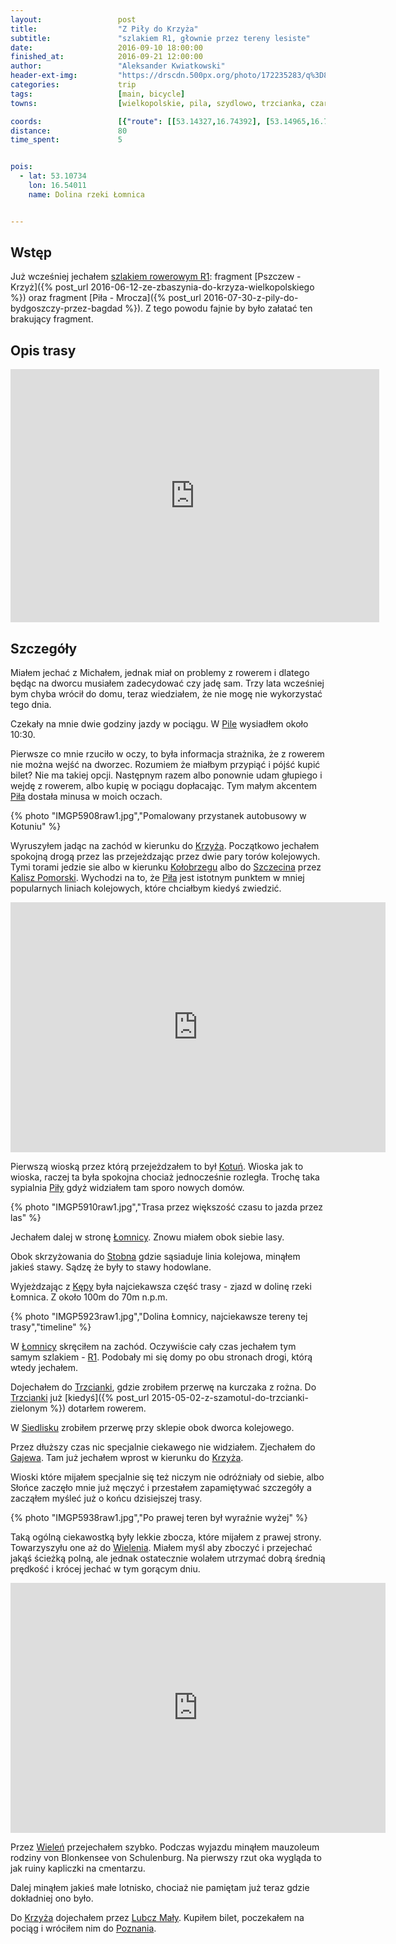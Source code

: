 ```yaml
---
layout:                 post
title:                  "Z Piły do Krzyża"
subtitle:               "szlakiem R1, głownie przez tereny lesiste"
date:                   2016-09-10 18:00:00
finished_at:            2016-09-21 12:00:00
author:                 "Aleksander Kwiatkowski"
header-ext-img:         "https://drscdn.500px.org/photo/172235283/q%3D80_m%3D2000/122dd7657020136b9660dc61256b9bc4"
categories:             trip
tags:                   [main, bicycle]
towns:                  [wielkopolskie, pila, szydlowo, trzcianka, czarnkow, wielen, krzyz_wielkopolski]

coords:                 [{"route": [[53.14327,16.74392], [53.14965,16.72058], [53.13524,16.70230], [53.12602,16.63560], [53.11057,16.63003], [53.12453,16.56067], [53.11479,16.55115], [53.11613,16.53896], [53.09902,16.53518], [53.09325,16.49330], [53.07443,16.47871], [53.05974,16.48034], [53.05386,16.46858], [53.04034,16.46188], [53.04039,16.45141], [53.01824,16.40747], [53.00983,16.39751], [52.98803,16.39236], [52.96994,16.41974], [52.95490,16.41519], [52.92950,16.44815], [52.91910,16.45639], [52.90683,16.39725], [52.90114,16.37013], [52.89922,16.31975], [52.90373,16.24816], [52.91077,16.19890], [52.90549,16.17967], [52.90191,16.10457], [52.91361,16.05728], [52.89617,16.03805], [52.87965,16.01410], [52.87732,16.01865]], "type": "bicycle"}]
distance:               80
time_spent:             5


pois:
  - lat: 53.10734
    lon: 16.54011
    name: Dolina rzeki Łomnica


---
```


[wiki-r1]: https://pl.wikipedia.org/wiki/Szlak_rowerowy_R1
[wiki-kotun]: https://pl.wikipedia.org/wiki/Kotu%C5%84_(wojew%C3%B3dztwo_wielkopolskie)
[wiki-lomnica]: https://pl.wikipedia.org/wiki/%C5%81omnica_(wie%C5%9B_w_powiecie_czarnkowsko-trzcianeckim)
[wiki-stobno]: https://pl.wikipedia.org/wiki/Stobno_(wie%C5%9B_w_powiecie_czarnkowsko-trzcianeckim)
[wiki-pila]: https://pl.wikipedia.org/wiki/Pi%C5%82a_(miasto)
[wiki-krzyz]: https://pl.wikipedia.org/wiki/Krzy%C5%BC_Wielkopolski
[wiki-kolobrzeg]: https://pl.wikipedia.org/wiki/Ko%C5%82obrzeg
[wiki-szczecin]: https://pl.wikipedia.org/wiki/Szczecin
[wiki-kalisz-pomorski]: https://pl.wikipedia.org/wiki/Kalisz_Pomorski
[wiki-kepa]: https://pl.wikipedia.org/wiki/K%C4%99pa_(powiat_czarnkowsko-trzcianecki)
[wiki-trzcianka]: https://pl.wikipedia.org/wiki/Trzcianka
[wiki-siedlisko]: https://pl.wikipedia.org/wiki/Siedlisko_(wojew%C3%B3dztwo_wielkopolskie)
[wiki-gajewo]: https://pl.wikipedia.org/wiki/Gajewo_(powiat_czarnkowsko-trzcianecki)
[wiki-wielen]: https://pl.wikipedia.org/wiki/Wiele%C5%84
[wiki-lubcz-maly]: https://pl.wikipedia.org/wiki/Lubcz_Ma%C5%82y
[wiki-poznan]: https://pl.wikipedia.org/wiki/Pozna%C5%84


Wstęp
-----

Już wcześniej jechałem [szlakiem rowerowym R1][wiki-r1]:
fragment [Pszczew - Krzyż]({% post_url 2016-06-12-ze-zbaszynia-do-krzyza-wielkopolskiego %})
oraz fragment [Piła - Mrocza]({% post_url 2016-07-30-z-pily-do-bydgoszczy-przez-bagdad %}).
Z tego powodu fajnie by było załatać ten brakujący fragment.

Opis trasy
----------

<iframe height='405' width='590' frameborder='0' allowtransparency='true' scrolling='no' src='https://www.strava.com/activities/707229346/embed/b384a30989ed65d542987042adfe2bab08931724'></iframe>

Szczegóły
---------

Miałem jechać z Michałem, jednak miał on problemy z rowerem i dlatego będąc na dworcu
musiałem zadecydować czy jadę sam. Trzy lata wcześniej bym chyba wrócił do domu,
teraz wiedziałem, że nie mogę nie wykorzystać tego dnia.

Czekały na mnie dwie godziny jazdy w pociągu. W [Pile][wiki-pila] wysiadłem
około 10:30.



Pierwsze co mnie rzuciło w oczy, to była informacja strażnika, że z rowerem nie można wejść
na dworzec. Rozumiem że miałbym przypiąć i pójść kupić bilet? Nie ma takiej opcji.
Następnym razem albo ponownie udam głupiego i wejdę z rowerem, albo kupię w pociągu
dopłacając. Tym małym akcentem [Piła][wiki-pila] dostała minusa w moich oczach.

{% photo "IMGP5908raw1.jpg","Pomalowany przystanek autobusowy w Kotuniu" %}

Wyruszyłem jadąc na zachód w kierunku do [Krzyża][wiki-krzyz]. Początkowo jechałem
spokojną drogą przez las przejeżdzając przez dwie pary torów kolejowych.
Tymi torami jedzie sie albo w kierunku [Kołobrzegu][wiki-kolobrzeg] albo do
[Szczecina][wiki-szczecin] przez [Kalisz Pomorski][wiki-kalisz-pomorski].
Wychodzi na to, że [Piła][wiki-pila] jest istotnym punktem w mniej popularnych
liniach kolejowych, które chciałbym kiedyś zwiedzić.

<div class="vimeo"><iframe src='http://player.vimeo.com/video/183806495' width="600" height="400" frameborder="0" webkitAllowFullScreen mozallowfullscreen allowFullScreen> </iframe></div>

Pierwszą wioską przez którą przejeżdzałem to był [Kotuń][wiki-kotun].
Wioska jak to wioska, raczej ta była spokojna chociaż jednocześnie rozległa.
Trochę taka
sypialnia [Piły][wiki-pila] gdyż widziałem tam sporo nowych domów.

{% photo "IMGP5910raw1.jpg","Trasa przez większość czasu to jazda przez las" %}


Jechałem dalej w stronę [Łomnicy][wiki-lomnica]. Znowu miałem obok siebie lasy.

Obok skrzyżowania do [Stobna][wiki-stobno] gdzie sąsiaduje linia kolejowa,
minąłem jakieś stawy. Sądzę że były to stawy hodowlane.


Wyjeżdzając z [Kępy][wiki-kepa] była najciekawsza część trasy - zjazd
w dolinę rzeki Łomnica. Z około 100m do 70m n.p.m.

{% photo "IMGP5923raw1.jpg","Dolina Łomnicy, najciekawsze tereny tej trasy","timeline" %}
<!--
<div class='pixels-photo'>
  <p>
    <img src='https://drscdn.500px.org/photo/172234947/m%3D900/3d67378a682417b6b7f9485e0c5bc0a7' alt='Leaving Łomnica river valley by Aleksander Kwiatkowski on 500px.com'>
  </p>
  <a href='https://500px.com/photo/172234947/leaving-%C5%81omnica-river-valley-by-aleksander-kwiatkowski' alt='Leaving Łomnica river valley by Aleksander Kwiatkowski on 500px.com'></a>
</div>
<script type='text/javascript' src='https://500px.com/embed.js'></script>
-->

W [Łomnicy][wiki-lomnica] skręciłem na zachód. Oczywiście cały czas jechałem
tym samym szlakiem - [R1][wiki-r1]. Podobały mi się domy po obu stronach drogi,
którą wtedy jechałem.

Dojechałem do [Trzcianki][wiki-trzcianka], gdzie zrobiłem przerwę na kurczaka z
rożna. Do [Trzcianki][wiki-trzcianka] już
[kiedyś]({% post_url 2015-05-02-z-szamotul-do-trzcianki-zielonym %})
dotarłem rowerem.

W [Siedlisku][wiki-siedlisko] zrobiłem przerwę przy sklepie obok dworca kolejowego.

Przez dłuższy czas nic specjalnie ciekawego nie widziałem.
Zjechałem do [Gajewa][wiki-gajewo]. Tam już jechałem wprost w kierunku do
[Krzyża][wiki-krzyz].

Wioski które mijałem specjalnie się też niczym nie odróżniały
od siebie, albo Słońce
zaczęło mnie już męczyć i przestałem zapamiętywać szczegóły a zacząłem
myśleć już o
końcu dzisiejszej trasy.

{% photo "IMGP5938raw1.jpg","Po prawej teren był wyraźnie wyżej" %}

Taką ogólną ciekawostką były lekkie zbocza,
które mijałem z prawej strony. Towarzyszyłu one aż do [Wielenia][wiki-wielen].
Miałem myśl aby zboczyć i przejechać jakąś ścieżką polną, ale jednak
ostatecznie wolałem utrzymać dobrą średnią prędkość i krócej jechać w tym
gorącym dniu.

<div class="vimeo"><iframe src='http://player.vimeo.com/video/183995863' width="600" height="400" frameborder="0" webkitAllowFullScreen mozallowfullscreen allowFullScreen> </iframe></div>

Przez [Wieleń][wiki-wielen] przejechałem szybko. Podczas wyjazdu minąłem
mauzoleum rodziny von Blonkensee von Schulenburg. Na pierwszy rzut oka
wygląda to jak ruiny kapliczki na cmentarzu.

Dalej minąłem jakieś małe lotnisko, chociaż nie pamiętam już teraz gdzie
dokładniej ono było.

Do [Krzyża][wiki-krzyz] dojechałem przez [Lubcz Mały][wiki-lubcz-maly].
Kupiłem bilet, poczekałem na pociąg i wróciłem nim do [Poznania][wiki-poznan].
